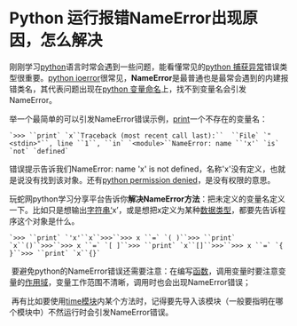 # Python 运行报错NameError出现原因，怎么解决

刚刚学习[python](http://www.iplaypy.com/)语言时常会遇到一些问题，能看懂常见的[python 捕获异常](http://www.iplaypy.com/jichu/exception.html)错误类型很重要。[python ioerror](http://www.iplaypy.com/jinjie/ioerror.html)很常见，**NameError**是最普通也是最常会遇到的内建报错类名，其代表问题出现在[python 变量命名](http://www.iplaypy.com/jichu/var.html)上，找不到变量名会引发NameError。

举一个最简单的可以引发NameError错误示例，[print](http://www.iplaypy.com/jichu/print.html)一个不存在的变量名：

```
`>>> ``print` `x``Traceback (most recent call last):``  ``File` `"<stdin>"``, line ``1``, ``in` `<module>``NameError: name ``'x'` `is` `not` `defined`
```

错误提示告诉我们NameError: name 'x' is not defined，名称'x'没有定义，也就是说没有找到该对象。还有[python permission denied](http://www.iplaypy.com/jinjie/ioerror.html)，是没有权限的意思。

玩蛇网python学习分享平台告诉你**解决NameError方法**：把未定义的变量名定义一下。比如只是想输出[字符串‘](http://www.iplaypy.com/jichu/str.html)x’，或是想把x定义为某种[数据类型](http://www.iplaypy.com/jichu/data-type.html)，都要先告诉程序这个对象是什么。

```
`>>> ``print` `'x'``x``>>>``>>> x ``=` `( )``>>> ``print` `x``()``>>>``>>> x ``=` `[ ]``>>> ``print` `x``[]``>>>``>>> x ``=` `{ }``>>> ``print` `x``{}`
```

​	要避免python的NameError错误还需要注意：在编写[函数](http://www.iplaypy.com/jichu/function.html)，调用变量时要注意变量的[作用域](http://www.iplaypy.com/jinjie/jj146.html)，变量工作范围不清晰，调用时也会出现NameError错误；

​	再有比如要使用[time模块](http://www.iplaypy.com/module/time.html)内某个方法时，记得要先导入该模块（一般要指明在哪个模块中）不然运行时会引发NameError错误。